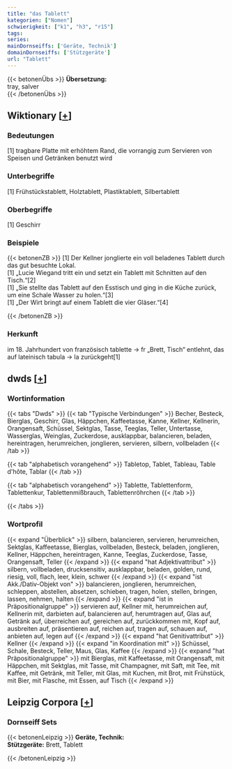 ```yaml
---
title: "das Tablett"
kategorien: ["Nomen"]
schwierigkeit: ["k1", "h3", "r15"]
tags:
series:
mainDornseiffs: ['Geräte, Technik']
domainDornseiffs: ['Stützgeräte']
url: "Tablett"
---
```


{{< betonenÜbs >}}
**Übersetzung:**  
tray, salver  
{{< /betonenÜbs >}}

## Wiktionary [[+](https://de.wiktionary.org/wiki/Tablett)]

### Bedeutungen
[1] tragbare Platte mit erhöhtem Rand, die vorrangig zum Servieren von Speisen und Getränken benutzt wird  

### Unterbegriffe
[1] Frühstückstablett, Holztablett, Plastiktablett, Silbertablett  

### Oberbegriffe
[1] Geschirr  

### Beispiele
{{< betonenZB >}}
[1] Der Kellner jonglierte ein voll beladenes Tablett durch das gut besuchte Lokal.  
[1] „Lucie Wiegand tritt ein und setzt ein Tablett mit Schnitten auf den Tisch.“[2]  
[1] „Sie stellte das Tablett auf den Esstisch und ging in die Küche zurück, um eine Schale Wasser zu holen.“[3]  
[1] „Der Wirt bringt auf einem Tablett die vier Gläser.“[4]  

{{< /betonenZB >}}
### Herkunft
im 18. Jahrhundert von französisch tablette → fr „Brett, Tisch“ entlehnt, das auf lateinisch tabula → la zurückgeht[1]  



## dwds [[+](https://www.dwds.de/wb/Tablett)]

### Wortinformation
{{< tabs "Dwds" >}}
{{< tab "Typische Verbindungen" >}}
Becher, Besteck, Bierglas, Geschirr, Glas, Häppchen, Kaffeetasse, Kanne, Kellner, Kellnerin, Orangensaft, Schüssel, Sektglas, Tasse, Teeglas, Teller, Untertasse, Wasserglas, Weinglas, Zuckerdose, ausklappbar, balancieren, beladen, hereintragen, herumreichen, jonglieren, servieren, silbern, vollbeladen
{{< /tab >}}

{{< tab "alphabetisch vorangehend" >}}
Tabletop, Tablet, Tableau, Table d'hôte, Tablar
{{< /tab >}}

{{< tab "alphabetisch vorangehend" >}}
Tablette, Tablettenform, Tablettenkur, Tablettenmißbrauch, Tablettenröhrchen
{{< /tab >}}

{{< /tabs >}}

### Wortprofil
{{< expand "Überblick" >}} silbern, balancieren, servieren, herumreichen, Sektglas, Kaffeetasse, Bierglas, vollbeladen, Besteck, beladen, jonglieren, Kellner, Häppchen, hereintragen, Kanne, Teeglas, Zuckerdose, Tasse, Orangensaft, Teller {{< /expand >}}
{{< expand "hat Adjektivattribut" >}} silbern, vollbeladen, drucksensitiv, ausklappbar, beladen, golden, rund, riesig, voll, flach, leer, klein, schwer {{< /expand >}}
{{< expand "ist Akk./Dativ-Objekt von" >}} balancieren, jonglieren, herumreichen, schleppen, abstellen, absetzen, schieben, tragen, holen, stellen, bringen, lassen, nehmen, halten {{< /expand >}}
{{< expand "ist in Präpositionalgruppe" >}} servieren auf, Kellner mit, herumreichen auf, Kellnerin mit, darbieten auf, balancieren auf, herumtragen auf, Glas auf, Getränk auf, überreichen auf, gereichen auf, zurückkommen mit, Kopf auf, ausbreiten auf, präsentieren auf, reichen auf, tragen auf, schauen auf, anbieten auf, legen auf {{< /expand >}}
{{< expand "hat Genitivattribut" >}} Kellner {{< /expand >}}
{{< expand "in Koordination mit" >}} Schüssel, Schale, Besteck, Teller, Maus, Glas, Kaffee {{< /expand >}}
{{< expand "hat Präpositionalgruppe" >}} mit Bierglas, mit Kaffeetasse, mit Orangensaft, mit Häppchen, mit Sektglas, mit Tasse, mit Champagner, mit Saft, mit Tee, mit Kaffee, mit Getränk, mit Teller, mit Glas, mit Kuchen, mit Brot, mit Frühstück, mit Bier, mit Flasche, mit Essen, auf Tisch {{< /expand >}}

## Leipzig Corpora [[+](https://corpora.uni-leipzig.de/en/res?word=Tablett&corpusId=deu_newscrawl-public_2018)]

### Dornseiff Sets
{{< betonenLeipzig >}}
**Geräte, Technik:**  
**Stützgeräte:** Brett, Tablett  

{{< /betonenLeipzig >}}
